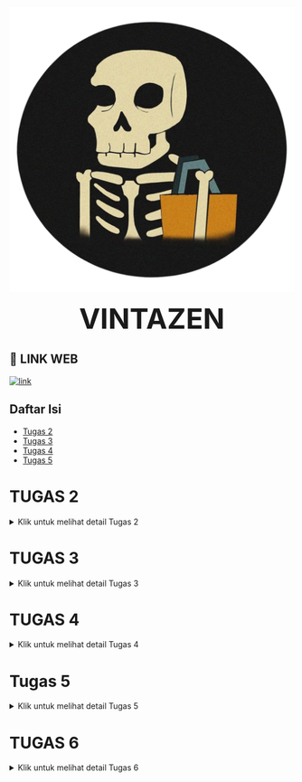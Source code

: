 ![alt text](133647932_228993715297370_3584102809877965900_n-removebg.png)

<div style="text-align: center; font-weight: bold; font-size:50px;">
    VINTAZEN
</div>



## 🔗 LINK WEB

[![link](https://img.shields.io/badge/Link_di_Samping-Klik_di_Sini-red?labelColor=blue)](http://yovan-raju-vintazen.pbp.cs.ui.ac.id/)

## Daftar Isi
- [Tugas 2](#tugas-2)
- [Tugas 3](#tugas-3)
- [Tugas 4](#tugas-4)
- [Tugas 5](#tugas-5)

# TUGAS 2

<details>
<summary>Klik untuk melihat detail Tugas 2</summary>

## JAWABAN

### Jelaskan bagaimana cara kamu mengimplementasikan checklist di atas secara step-by-step (bukan hanya sekadar mengikuti tutorial).

1. <div style="text-align: justify">
    Pada pertama kali saya mendownload django dan menginstalnya, serta beberapa library dan package lainnya yang digunakan dalam contoh program saya ada di `"requirements.txt"`. Saya membuat proyek dengan format django seperti berikut `django-admin startproject <nama_project> .` dan nama project saya adalah vintazen setelah itu otomatis akan terbuat direktori vintazen
</div> 


2. <div style="text-align: justify">
    Kedua saya menuliskan perintah `python manage.py startapp main` yang dimana ini berguna untuk membuat direktori main yang berisikan struktur Django
</div> 


3. <div style="text-align: justify">
    Ketiga kita harus menambahkan 'main' pada file `setting.py` dalam direktori vintazen dan juga mengatur routing URL pada direktori main, di dalam file `urls.py` untuk melakukan routing agar dapat menjalankan aplikasi main
</div>


4. <div style="text-align: justify">
    Keempat karena kita disuruh memiliki atribut wajib yaitu name, price, description yang dimana harus kita buat dalam file `models.py` di dalam direktori main untuk variabel name berisi models.`name = CharField(max_length=255)` dimana max_length=255 ini opsional dalam arti angkanya tetapi harus ada max lengthnya, untuk variabel price berisikan `price = models.IntegerField()` dan variabel description berisikan `description = models.TextField()`
</div>


5. <div style="text-align: justify">
    Untuk menampilkan nama aplikasi serta nama dan kelas saya menambahkan fungsi render dari modul django.shortcuts fungsi render ini untuk menampilkan data yang kita berikan.
</div>


6. <div style="text-align: justify">
    Saya membuat fungsi di `views.py` dalam main untuk merender template HTML. Setelah itu membuat file HTML di direktori main untuk nampilin data. Saya juga menambahkan `urls.py` di main untuk menghubungkan ke URL vintazen. untuk mengecek itu saya menjalankan http://localhost:8000/
</div>


7. <div style="text-align: justify">
    Saya membuat proyek baru di PWS bernama vintazen, lalu simpan credentials yang diberikan. Setelah itu, menambahkan URL deployment PWS di ALLOWED_HOSTS di `settings.py` proyek Django. Setelah itu saya melakukan `git add`, `commit`, dan `push` ke GitHub, lalu menjalankan perintah dari informasi Project Command di PWS. Setelah itu, ubah nama branch utama menjadi main dengan perintah `git branch -M main`. Terakhir, cek status deployment di PWS, dan akses aplikasi melalui URL deployment yang diberikan.
</div>


## Buatlah bagan yang berisi request client ke web aplikasi berbasis Django beserta responnya dan jelaskan pada bagan tersebut kaitan antara `urls.py`, `views.py`, `models.py`, dan berkas `html`.

![alt text](<Blank diagram.png>)
<div style="text-align: justify">
    Jadi untuk yang pertama client akan membuka URL dengan browser yang mereka gunakan yang dimana itu akan mengirimkan request ke server Django. Kemudian akan terjadi routing yang dimana akan memeriksa URL dengan urls.py. Jika URL benar maka request akan diteruskan ke views.py yang dimana akan terjadi view logic yaitu pengecekan logika sesuai denghan request dan memanggil model dari database, setelah data sudah ada maka akan digabungkan menggunakan template HTML. Setelah selesai di render maka berkas HTML akan dibalikan ke client dalam browsernya sesuai dengan yang client request.
</div>


## Jelaskan fungsi git dalam pengembangan perangkat lunak!

<div style="text-align: justify">
    Git adalah sistem kontrol yang paling banyak digunakan dalam pengembangan perangkat lunak. Git berfungsi untuk membantu dalam pengembangan dalam mengelola versi dari setiap kode terutama saat banyak kontributor dalam proyek. Dengan git setiap progammer dapat melihat perubahan dari setiap kode dan dapat mengembalikan kode ke sebelumnya jika terjadi error atau bug. Git sendiri menyediakan branch yang dimana kita dapat memperbaiki bug / error secara terpisah dari dari kode utama.
</div>


## Menurut Anda, dari semua framework yang ada, mengapa framework Django dijadikan permulaan pembelajaran pengembangan perangkat lunak?

<div style="text-align: justify">
    Alasan mengapa Django dijadikan permulaan belajar karena Django menggunakan bahasa pemrograman Python yang dimana suda dipelajari di DPP-1 dan Pyhton juga dapat dibilang bahasa pemrograman dasar yang relatif mudah. Django sendiri dibuat untuk membantu progammer dalam membangun proyek dengan fitur out-of-the-box yang dimana dapat membantu pengembang membangun aplikasi yang kuat dan lebih sedikit kode dan waktu pengerjaan. Django juga memiliki komunitas yang besar dan aktif dimana kita dapat menemukan sumber daya pembelajaran, dokumentasi, dan dukungan dari pengguna-pengguna Django.
</div>


## Mengapa model pada Django disebut sebagai ORM?

<div style="text-align: justify">
    Dengan django memungkinkan progammer dapat mengakses database menggunakan objek Python, itu membuat Django dapat disebut dengan ORM. Dalam Django mode adalah representasi dari tabel dalam basis data dan setiap model tersebut tertulis sebagai kelas Python. ORM ini memungkinkan pengembang untuk melakukan operasi Create, Read, Update, Delete pada data di database dengan menggunakan bahasa pemrograman Python.Dengan ORM  membuat pengelolaan database menjadi lebih intuitif dan terintegrasi langsung dengan kode, tanpa perlu menulis SQL manual. Dengan alasan itulah mengapa Django dapat disebut sebagai ORM.
</div>

</details>

# TUGAS 3

<details>
<summary>Klik untuk melihat detail Tugas 3</summary>

## Jelaskan mengapa kita memerlukan data delivery dalam pengimplementasian sebuah platform?

Data delivery sangat penting karena dalam setiap platform baik web atau mobile, terdapat kebutuhan untuk mengirim, menerima, dan menampilkan data antara server dan pengguna. Pengiriman data ini memungkinkan aplikasi berfungsi sesuai harapan, termasuk fitur seperti login, registrasi, dan penyimpanan data secara real-time. Tanpa data delivery yang efisien, platform akan mengalami kesulitan dalam memberikan kenyamanan bagi pengguna.

## Menurutmu, mana yang lebih baik antara XML dan JSON? Mengapa JSON lebih populer dibandingkan XML?

JSON lebih baik dibandingkan XML karena formatnya yang lebih sederhana. JSON memiliki sintaks yang lebih mudah dipahami serta mendukung tipe data seperti string, number, boolean, dan array. JSON juga sangat kompatibel dengan JavaScript, yang merupakan bahasa pemrograman yang banyak digunakan dalam pengembangan aplikasi web. Hal ini membuat JSON lebih cepat dan lebih efisien dalam pertukaran data sehingga membuat JSON lebih populer dibangingkan XML

## Jelaskan fungsi dari method is_valid() pada form Django dan mengapa kita membutuhkan method tersebut?

Method is_valid() dalam form Django digunakan untuk memeriksa apakah data yang di-input oleh pengguna sesuai dengan aturan validasi yang sudah kita tetapkan. Method ini penting karena memastikan bahwa data yang dikirimkan ke database benar dan sesuai format, sehingga mencegah kesalahan input dan melindungi aplikasi dari kemungkinan terjadinya error.

## Mengapa kita membutuhkan csrf_token saat membuat form di Django? Apa yang dapat terjadi jika kita tidak menambahkan csrf_token pada form Django? Bagaimana hal tersebut dapat dimanfaatkan oleh penyerang?


csrf_token berfungsi untuk melindungi aplikasi dari serangan CSRF (Cross-Site Request Forgery), yang merupakan jenis serangan di mana penyerang bisa membuat pengguna yang sudah login melakukan tindakan tanpa sepengetahuannya. Jika form di Django tidak menggunakan csrf_token, penyerang dapat memanfaatkan celah ini untuk melakukan perubahan data tanpa otorisasi yang sah.

## Jelaskan bagaimana cara kamu mengimplementasikan checklist di atas secara step-by-step (bukan hanya sekadar mengikuti tutorial).

1. ###### Membuat Form Input untuk Menambahkan Objek Model

Langkah pertama, saya membuat berkas `forms.py` di dalam direktori `main`. Pada berkas tersebut, saya mendefinisikan form untuk model `Product` dengan menggunakan `ModelForm` dari Django, serta mengimpor model `Product`. Berikut adalah isi kode di dalam `forms.py`:

    from django.forms import ModelForm
    from main.models import ProductEntry

    class ProductEntryForm(ModelForm):
    class Meta:
        model = ProductEntry
        fields = ["name", "price", "description"]

Setelah itu, saya membuat fungsi `create_product_entry` di dalam `views.py` yang berfungsi untuk menangani permintaan (request) dari form input. Fungsi ini memvalidasi data yang dikirimkan oleh pengguna, dan jika valid, data tersebut akan disimpan ke dalam database. Berikut adalah kodenya:

    from django.shortcuts import render, redirect
    from main.forms import ProductForm

    def create_product_entry(request):
    form = ProductForm(request.POST or None)

    if form.is_valid() and request.method == "POST":
        form.save()
        return redirect('main:show_main')

    context = {'form': form}
    return render(request, "create_product_entry.html", context)

Kemudian, saya membuat template HTML bernama `create_product_entry.html` di dalam direktori `main/templates`. Template ini menampilkan form yang telah dibuat dan menyediakan tombol untuk mengirimkan data:

    {% extends 'base.html' %} 
    {% block content %}
    <h1>Add New Product Entry</h1>

    <form method="POST">
        {% csrf_token %}
        <table>
            {{ form.as_table }}
            <tr>
                <td></td>
                <td>
                    <input type="submit" value="Add Product Entry" />
                </td>
            </tr>
        </table>
    </form>

    {% endblock %}

Selanjutnya, saya menambahkan rute URL di dalam berkas `urls.py` untuk menghubungkan halaman input produk baru dengan fungsi yang telah dibuat sebelumnya:

    from main.views import create_product_entry
    urlpatterns = [...
        path('create-product-entry', create_product_entry, name='create_product_entry'),
        ...
    ]

Menambahkan Fungsi untuk Menampilkan Data dalam Format XML, JSON, dan Berdasarkan ID

Pada tahap berikutnya, saya menambahkan fungsi untuk menampilkan data dalam format XML dan JSON, serta untuk menampilkan data berdasarkan ID. Saya mengimpor modul yang diperlukan di dalam `views.py`:

    from django.http import HttpResponse
    from django.core import serializers

Untuk menampilkan data dalam format XML, saya membuat fungsi show_xml yang mengambil seluruh data produk dan mengembalikannya dalam format XML:

    def show_xml(request):
        data = Product.objects.all()
        return HttpResponse(serializers.serialize("xml", data), content_type="application/xml")

Selanjutnya, untuk menampilkan data dalam format JSON, saya menambahkan fungsi serupa:

    def show_json(request):
        data = Product.objects.all()
        return HttpResponse(serializers.serialize("json", data), content_type="application/json")

Untuk menampilkan data berdasarkan ID, saya membuat dua fungsi tambahan untuk masing-masing format, yaitu XML dan JSON. Fungsi-fungsi ini memfilter data berdasarkan ID tertentu:

    def show_xml_by_id(request, id):
        data = Product.objects.filter(pk=id)
        return HttpResponse(serializers.serialize("xml", data), content_type="application/xml")

    def show_json_by_id(request, id):
        data = Product.objects.filter(pk=id)
        return HttpResponse(serializers.serialize("json", data), content_type="application/json")

Terakhir, saya menambahkan rute untuk masing-masing fungsi ini di dalam berkas urls.py:

    from main.views import show_xml, show_json, show_xml_by_id, show_json_by_id

    urlpatterns = [
        path('xml/', show_xml, name='show_xml'),
        path('json/', show_json, name='show_json'),
        path('xml/<str:id>/', show_xml_by_id, name='show_xml_by_id'),
        path('json/<str:id>/', show_json_by_id, name='show_json_by_id'),
    ]

Dengan langkah-langkah di atas, saya berhasil membuat form input, menampilkan data dalam format XML dan JSON, serta menampilkan data berdasarkan ID. Proses ini memastikan pengguna dapat menambah dan melihat data melalui antarmuka yang interaktif.

### Postman ScreenShot:

![alt text](<Screenshot 2024-09-18 104710.png>) ![alt text](<Screenshot 2024-09-18 104902.png>) ![alt text](<Screenshot 2024-09-18 104828.png>) ![alt text](<Screenshot 2024-09-18 104753.png>)

</details>

# TUGAS 4

<details>
<summary>Klik untuk melihat detail Tugas 4</summary>

## Apa perbedaan antara `HttpResponseRedirect()` dan `redirect()`

untuk `HttpResponseRedirect()` ini adalah cara manual untuk kita melakukan redirect di Django. Fungsi itu membuat kita harus memberi URL yang lengkap atau hasil dari fungsi `reverse()`. Sedangkan `redirect()` itu adalah shortcut yang lebih fleksibel karena mebuat kita bisa menggunakan URL, nama URL pattern atau object model untuk argumennya dan Django bakal otomatis membuat URL-nya

## Jelaskan cara kerja penghubungan model `Product` dengan `User`!

Di Program ini yang saya pelajari kita menghubungkan `model Product` dengan `model User` menggunakan ForeignKey. Jadi membuat setiap produk terkait sama 1 user, setekah itu setiap data produk di database akan nyimpen siapa pengguna yang punya product itu. Untuk contoh dalam model:

    from django.contrib.auth.models import User

Dengan menggunakan ForeignKey, kita dapat melakukan filter produk berdasarkan pengguna yang login, contoh:

    Product.objects.filter(user=request.user)

## Apa perbedaan antara authentication dan authorization, apakah yang dilakukan saat pengguna login? Jelaskan bagaimana Django mengimplementasikan kedua konsep tersebut.


Authentication adalah proses memverifikasi identitas pengguna, misalnya dengan meminta username dan password. Saat pengguna melakukan login, proses ini digunakan untuk memastikan bahwa pengguna tersebut adalah orang yang sah menggunakan akun tersebut. Django mengimplementasikan authentication melalui fungsi `authenticate()` dan `login()`. Jika autentikasi berhasil, Django akan membuat sesi untuk pengguna tersebut:

    user = authenticate(username='example', password='secret')
    login(request, user)

Authorization adalah proses mengecek apa yang diizinkan dilakukan oleh pengguna tersebut setelah berhasil login. Misalnya, pengguna dengan hak akses tertentu bisa melihat halaman admin, sementara pengguna lain tidak bisa. Authorization di Django bisa dilakukan melalui permission system bawaan atau menggunakan decorators seperti `@login_required` yang memastikan hanya pengguna yang sudah login yang dapat mengakses halaman tertentu.

## Bagaimana Django mengingat pengguna yang telah login? Jelaskan kegunaan lain dari cookies dan apakah semua cookies aman digunakan?

Django mengingat pengguna yang telah login dengan session. Jadi saat pengguna login, Django akan membuat sebuah sesi di server dan mengirimkan session ID ke browser sebagai cookie. Setiap kali pengguna melakukan request, session ID ini dikirim kembali ke server sehingga Django dapat mengetahui siapa yang login. Cookies juga dapat digunakan untuk menyimpan informasi lain seperti preferensi pengguna, atau untuk melacak aktivitas pengguna di situs. Tidak semua cookies aman digunakan, terutama jika mereka menyimpan informasi sensitif seperti password. Oleh karena itu, Django hanya menyimpan session ID di cookies, sementara data sensitif disimpan di server. Cookies juga bisa dienkripsi dan ditandai sebagai HttpOnly dan Secure untuk meningkatkan keamanan.

## Jelaskan bagaimana cara kamu mengimplementasikan checklist di atas secara step-by-step (bukan hanya sekadar mengikuti tutorial).

###### Mengimplementasikan fungsi registrasi, login, dan logout untuk memungkinkan pengguna untuk mengakses aplikasi sebelumnya dengan lancar.
1. Registrasi

    - Tambahkan `UserCreationForm` ke dalam `views.py` untuk membuat form pendaftaran pengguna baru.

            from django.contrib.auth.forms import UserCreationForm
            from django.contrib import messages
    - Definisikan fungsi `register` di dalam `views.py` untuk menangani pendaftaran pengguna dan menyimpan data pengguna yang baru.
    
            def register(request):
            form = UserCreationForm()

            if request.method == "POST":
                form = UserCreationForm(request.POST)
                if form.is_valid():
                    form.save()
                    messages.success(request, 'Akun Anda berhasil dibuat!')
                    return redirect('login')
            context = {'form': form}
            return render(request, 'register.html', context)
    - Tambahkan path untuk fungsi `register` di dalam `urls.py`:

            from main.views import register

            urlpatterns = [
                ...
                path('register/', register, name='register'),
            ]
    - Buat template register.html untuk menampilkan form pendaftaran:

            {% extends 'base.html' %}

            {% block content %}
            <div>
            <h1>Register</h1>
            <form method="POST">
                {% csrf_token %}
                {{ form.as_p }}
                <button type="submit">Daftar</button>
            </form>
            </div>
            {% endblock %}

2. Login

    - Tambahkan `AuthenticationForm`, `authenticate`, dan `login` pada bagian atas `views.py`.

            from django.contrib.auth.forms import AuthenticationForm
            from django.contrib.auth import authenticate, login

    - Definisikan fungsi `login_user` untuk melakukan autentikasi pengguna.

            def login_user(request):
            if request.method == 'POST':
                form = AuthenticationForm(data=request.POST)
                if form.is_valid():
                    user = form.get_user()
                    login(request, user)
                    return redirect('main_page')
            else:
                form = AuthenticationForm()
            return render(request, 'login.html', {'form': form})

    - Tambahkan path untuk fungsi `login_user` di `urls.py:`

            from main.views import login_user

            urlpatterns = [
                ...
                path('login/', login_user, name='login'),
            ]
    
    - Buat template `login.html` untuk menampilkan form login:

            {% extends 'base.html' %}

            {% block content %}
            <div>
            <h1>Login</h1>
            <form method="POST">
                {% csrf_token %}
                {{ form.as_p }}
                <button type="submit">Login</button>
            </form>
            </div>
            {% endblock %}

3. Logout
    
    - Tambahkan `logout` ke dalam `views.py` dan buat fungsi `logout_user`.

            from django.contrib.auth import logout

            def logout_user(request):
                logout(request)
                return redirect('login')

    - Tambahkan path untuk `logout_user` di dalam `urls.py`:

            from main.views import logout_user

            urlpatterns = [
                ...
                path('logout/', logout_user, name='logout'),
            ]
    
    - Pada halaman `main.html`, tambahkan tombol logout:

            <a href="{% url 'logout' %}">
                <button>Logout</button>
            </a>

###### Membuat dua akun pengguna dengan masing-masing tiga dummy data menggunakan model yang telah dibuat pada aplikasi sebelumnya untuk setiap akun di lokal.

![alt text](<Screenshot 2024-09-25 040638.png>)
![alt text](<Screenshot 2024-09-25 040606.png>)

###### Menghubungkan model Product dengan User.

1. Membuat Model Product
    
    - Tambahkan relasi antara `Product` dan `User` dengan menggunakan `ForeignKey` di `models.py`:

            from django.contrib.auth.models import User

            class Product(models.Model):
                user = models.ForeignKey(User, on_delete=models.CASCADE)
                nama_produk = models.CharField(max_length=100)

2. Filter Produk Berdasarkan Pengguna

    - Ubah view di `views.py` agar hanya menampilkan produk milik pengguna yang sedang login.

            def show_products(request):
                products = Product.objects.filter(user=request.user)
                return render(request, 'main.html', {'products': products})

    - Pada halaman `main.html`, tambahkan kode untuk menampilkan produk pengguna yang sedang login:

            <h1>Produk Anda</h1>
            <ul>
            {% for product in products %}
                <li>{{ product.nama_produk }}</li>
            {% endfor %}
            </ul>

###### Menampilkan detail informasi pengguna yang sedang logged in seperti username dan menerapkan cookies seperti last login pada halaman utama aplikasi.

1. Menampilkan Data Pengguna

    - Tambahkan data username pengguna di `context` pada `views.py`.
            
            def show_main(request):
                context = {
                    'username': request.user.username,
                    'products': Product.objects.filter(user=request.user),
                }
                return render(request, 'main.html', context)

2. Menggunakan Cookies untuk Menyimpan Informasi Last Login
    - Di fungsi `login_user`, tambahkan cookie `last_login` setelah login berhasil.

            from django.http import HttpResponseRedirect
            import datetime

            def login_user(request):
                if request.method == 'POST':
                    form = AuthenticationForm(data=request.POST)
                    if form.is_valid():
                        user = form.get_user()
                        login(request, user)
                        response = HttpResponseRedirect(reverse("main_page"))
                        response.set_cookie('last_login', str(datetime.datetime.now()))
                        return response
                else:
                    form = AuthenticationForm()
                return render(request, 'login.html', {'form': form})
    
    - Pada halaman utama main.html, tampilkan data last_login yang disimpan di cookie:

            <h5>Terakhir login: {{ request.COOKIES.last_login }}</h5>

    - Di fungsi logout_user, hapus cookie last_login saat pengguna logout.

            def logout_user(request):
                logout(request)
                response = HttpResponseRedirect(reverse('login'))
                response.delete_cookie('last_login')
                return response

</details>

# Tugas 5

<details>
<summary>Klik untuk melihat detail Tugas 5</summary>

###### Jika terdapat beberapa CSS selector untuk suatu elemen HTML, jelaskan urutan prioritas pengambilan CSS selector tersebut!
Ketika elemen HTML memiliki beberapa CSS selector, aturan yang diterapkan bergantung pada spesifisitas dan urutan penulisan CSS. Berikut urutan prioritas dari yang terendah hingga tertinggi:

1. Selector Elemen dan Pseudo-elemen: Memiliki spesifisitas terendah, contoh: `div`, `p`, `::before`.
2. Kelas, Pseudo-class, dan Atribut: Lebih spesifik daripada selector elemen, contoh: `.class`, `:hover`, `[type="text"]`.
3. ID Selector: Memiliki nilai spesifisitas yang lebih tinggi, contoh: `#myId`.
4. Inline Styles: CSS yang ditulis langsung dalam elemen HTML memiliki prioritas tertinggi, contoh: `<div style="color: red;">`.
5. `!important`: CSS dengan `!important` akan menimpa semua aturan, kecuali jika ada selector lain yang juga menggunakan `!important`. Dalam kasus ini, aturan dengan spesifisitas tertinggi akan diterapkan.

###### Mengapa responsive design menjadi konsep yang penting dalam pengembangan aplikasi web? Berikan contoh aplikasi yang sudah dan belum menerapkan responsive design!
Responsive design adalah pendekatan untuk memastikan aplikasi web tampil optimal di berbagai perangkat dan ukuran layar. Ini penting karena:

1. Penggunaan Perangkat Mobile: Sebagian besar pengguna mengakses internet melalui perangkat mobile. Jika aplikasi tidak responsif, pengguna mungkin akan kesulitan mengaksesnya.
2. SEO: Google memprioritaskan situs yang responsif dalam hasil pencarian.
3. Pengalaman Pengguna: Desain responsif memastikan aplikasi tetap mudah digunakan, terlepas dari ukuran layar.

Contoh Aplikasi yang Menerapkan Responsive Design:

- Spotify Web: Aplikasi ini memastikan pengalaman yang konsisten di berbagai perangkat, baik desktop maupun mobile.
- Airbnb: Layout aplikasi yang menyesuaikan dengan ukuran layar, menyederhanakan navigasi dan konten.

Contoh Aplikasi yang Tidak Menerapkan Responsive Design:

- Old Reddit: Sebagian halaman lama Reddit masih belum responsif, membuat tampilan di perangkat mobile tidak optimal.

###### Jelaskan perbedaan antara margin, border, dan padding, serta cara untuk mengimplementasikan ketiga hal tersebut!

- Margin: Ruang di luar elemen, antara elemen tersebut dan elemen lain.

    Implementasi:

        .element {
        margin: 20px;
        }

- Border: Garis yang mengelilingi elemen.

    Implementasi:

        .element {
        border: 2px solid #000;
        }

- Padding: Ruang di dalam elemen, antara konten dan border elemen tersebut.

    Implementasi:

        .element {
        padding: 15px;
        }

###### Jelaskan konsep flex box dan grid layout beserta kegunaannya!

1. Flexbox: Layout satu dimensi yang mengatur elemen dalam baris atau kolom, ideal untuk menyusun item dalam satu arah.

    - Kegunaan: Membuat layout seperti navbar, footer, dan card layout yang fleksibel.

    - Contoh:

            .container {
            display: flex;
            justify-content: space-between;
            }
2. Grid Layout: Layout dua dimensi yang mengatur elemen dalam baris dan kolom secara bersamaan.

    - Kegunaan: Membuat layout yang lebih kompleks seperti galeri gambar, dashboard, atau layout halaman utama.

    - Contoh:

            .container {
            display: grid;
            grid-template-columns: repeat(3, 1fr);
            grid-gap: 10px;
            }

###### Jelaskan bagaimana cara kamu mengimplementasikan checklist di atas secara step-by-step!

1. Untuk halaman login saya membuat seperti pada gambar dibawah ini
![alt text](127.0.0.1_8000_login_.png)
![alt text](<127.0.0.1_8000_login_(iPhone XR).png>)
jadi saya membuat logo dan mengatur posisi dari form login untuk berada pada bagian tengah dan mengatur warna dari background dan font. Merubah warna dari button menjadi kuning dan mengatur posisi dari textfield nya agar berada di tengah juga. Menamahkan tautan registrasi dengan warna kuning.

Untuk halaman register saya membuat seperti pada gambar dibawah ini
![alt text](127.0.0.1_8000_register_.png)
![alt text](<127.0.0.1_8000_register_(iPhone XR).png>)
jadi saya membuat logo dan mengatur posisi dari form register untuk berada pada bagian tengah dan mengatur warna dari background dan font. Merubah warna dari button menjadi kuning dan mengatur posisi dari textfield nya agar berada di tengah juga. Menamahkan tautan login dengan warna kuning.

2. saya membuat halaman utama menjadi lebih menarik dan mengikuti tema website saya.
    - Jika tidak terdapat produk maka akan menampilkan:
    ![alt text](127.0.0.1_8000_.png)
    ![alt text](<127.0.0.1_8000_(iPhone XR).png>)
    web ini sudah responsive untuk perangkat mobile dan desktop dan pada saat tidak ada produk maka akan menampilkan tulisan "belum ada data product pada Vintazen" dan memberikan animasi pada gambar
    - Jika terdapat produk maka akan menampilkan:
    ![alt text](<127.0.0.1_8000_(iPhone XR) (1).png>)
    ![alt text](<127.0.0.1_8000_ (1).png>)
    dan web ini sudah responsive untuk perangkat mobile dan desktop dan pada saat terdapat produk maka akan menampilkan produk yang sudah di tambahkan dan dapat di delete dalam bentuk card

3. Saya juga membuat 2 logo pada bagian atas kanan dari card product untuk mengapus dan mengedit produk yang sudah di tambahkan
![alt text](<127.0.0.1_8000_(iPhone XR) (1).png>)
    ![alt text](<127.0.0.1_8000_ (1).png>)

4. Pada bagian navbar saya sudah membuatnya menjadi responsive dan menyesuaikan dengan perangkat yang digunakan dan menambahkan beberapa fitur seperti logout dan beberapa fitur lainnya yang belum saya implementasikan
![alt text](<127.0.0.1_8000_ (2).png>)
![alt text](<127.0.0.1_8000_(iPhone XR) (2).png>)

</details>

# TUGAS 6

<details>
<summary>Klik untuk melihat detail Tugas 6</summary>

## JAWABAN

### Jelaskan manfaat dari penggunaan JavaScript dalam pengembangan aplikasi web!

JavaScript memiliki beberapa manfaat penting dalam pengembangan aplikasi web:

1. Interaktivitas Dinamis: JavaScript memungkinkan manipulasi halaman web secara dinamis, meningkatkan interaksi antara pengguna dan halaman web. Ini membuat aplikasi web lebih responsif dan user-friendly.

2. Client-side Processing: Sebagai bahasa client-side, JavaScript mengurangi beban server dengan memproses beberapa tugas di sisi klien (browser pengguna).

3. Validasi Form: JavaScript dapat melakukan validasi data form sebelum dikirim ke server, meningkatkan user experience dan mengurangi beban server.

4. Manipulasi DOM: Dengan JavaScript, pengembang dapat memanipulasi struktur, gaya, dan konten halaman web secara dinamis melalui DOM (Document Object Model).

5. Asynchronous Programming: JavaScript mendukung pemrograman asinkron, memungkinkan aplikasi web untuk melakukan operasi tanpa menghentikan eksekusi kode lainnya.

6. Cross-platform Compatibility: JavaScript berjalan di hampir semua browser modern, memastikan kompatibilitas lintas platform untuk aplikasi web.

7. Rich User Interfaces: JavaScript memungkinkan pembuatan antarmuka pengguna yang kaya dan interaktif, meningkatkan pengalaman pengguna secara keseluruhan.

8. Event Handling: JavaScript dapat merespon berbagai event pengguna seperti klik mouse, input keyboard, dll., membuat aplikasi web lebih responsif.

9. AJAX : JavaScript memungkinkan penggunaan AJAX untuk memperbarui bagian tertentu dari halaman web tanpa harus me-reload seluruh halaman.

10. Ekstensibilitas: Dengan banyaknya library dan framework JavaScript yang tersedia, pengembang dapat memperluas fungsionalitas aplikasi web dengan mudah.

### Jelaskan fungsi dari penggunaan await ketika kita menggunakan fetch()! Apa yang akan terjadi jika kita tidak menggunakan await?

Penggunaan await dalam konteks fetch() memiliki beberapa fungsi penting:

1. Sinkronisasi Asinkron: await memungkinkan kode asinkron berjalan secara sekuensial, membuat kode lebih mudah dibaca dan dipahami.

2. Menunggu Resolusi Promise: await menunda eksekusi kode selanjutnya sampai Promise yang dikembalikan oleh `fetch()` selesai atau gagal.

3. Penanganan Error: Memungkinkan penggunaan blok try-catch untuk menangani error dalam operasi asinkron dengan cara yang lebih alami.

Jika kita tidak menggunakan await saat memanggil fetch():

1. Eksekusi Non-Blocking: Kode akan terus berjalan tanpa menunggu respons dari `fetch()`, yang bisa menyebabkan masalah jika kode selanjutnya bergantung pada hasil `fetch()`.

2. Penanganan Promise: Kita harus menggunakan metode `.then()` dan `.catch()` untuk menangani hasil atau error dari Promise, yang bisa membuat kode lebih sulit dibaca jika ada banyak operasi asinkron berurutan.

3. Kompleksitas Kode: Kode bisa menjadi lebih kompleks dan sulit dipelihara, terutama ketika ada banyak operasi asinkron yang perlu dikoordinasikan.

### Mengapa kita perlu menggunakan decorator csrf_exempt pada view yang akan digunakan untuk AJAX POST?

Kita perlu menggunakan decorator csrf_exempt pada view yang akan digunakan untuk AJAX POST karena:

1. CSRF Protection: Django secara default menggunakan CSRF protection untuk semua view yang menerima POST request. Ini berarti setiap form POST harus menyertakan CSRF token.

2. AJAX Requests: Ketika melakukan AJAX POST request, terutama dari domain yang berbeda atau dari aplikasi single-page, seringkali sulit atau tidak praktis untuk menyertakan CSRF token dalam setiap request.

3. Bypass CSRF Check: Decorator csrf_exempt memungkinkan view tertentu untuk membypass pengecekan CSRF token. Ini berguna untuk endpoint API atau view yang memang dirancang untuk menerima POST request tanpa CSRF token.

4. Fleksibilitas: Dalam beberapa kasus, seperti ketika mengembangkan API atau ketika keamanan ditangani dengan cara lain, CSRF protection mungkin tidak diperlukan atau bahkan bisa mengganggu fungsionalitas yang diinginkan.

5. Kompatibilitas: Beberapa framework JavaScript atau library AJAX mungkin tidak secara otomatis menangani CSRF token, sehingga menggunakan csrf_exempt bisa menjadi solusi cepat untuk memastikan kompatibilitas.

### Pada tutorial PBP minggu ini, pembersihan data input pengguna dilakukan di belakang (backend) juga. Mengapa hal tersebut tidak dilakukan di frontend saja?

1. Keamanan: Data input pengguna harus divalidasi dan diperbaiki di backend untuk memastikan bahwa data yang diterima aman dan sesuai dengan format yang diharapkan.

2. Validasi: Validasi data input pengguna harus dilakukan di backend untuk memastikan bahwa data yang diterima valid dan sesuai dengan format yang diharapkan.

### Jelaskan bagaimana cara kamu mengimplementasikan checklist di atas secara step-by-step (bukan hanya sekadar mengikuti tutorial)! 

1. Mengubah kode cards data mood untuk mendukung AJAX GET:

Anda telah mengimplementasikan ini dalam fungsi `getProductEntries()` di `main.html`:

        async function getProductEntries() {
            return fetch("{% url 'main:show_json' %}").then((res) => res.json())
        }

Fungsi ini mengambil data produk dalam format JSON menggunakan AJAX GET.

2. Pengambilan data mood menggunakan AJAX GET untuk pengguna yang logged-in:

Di views.py, fungsi `show_json()` sudah memastikan bahwa hanya data milik pengguna yang sedang login yang diambil:

        def show_json(request):
            data = Product.objects.filter(user=request.user)
            return HttpResponse(serializers.serialize('json', data), content_type='application/json')

3. Tombol untuk membuka modal dengan form untuk menambahkan mood:

Anda telah mengimplementasikan ini dengan tombol "Add New Product Entry" di `main.html`:

        <button data-modal-target="crudModal" data-modal-toggle="crudModal" class="bg-gradient-to-r from-yellow-400 to-yellow-500 hover:from-yellow-500 hover:to-yellow-600 text-black font-bold py-2 px-6 rounded-lg transition duration-300 ease-in-out transform hover:-translate-y-1 hover:scale-105 shadow-lg" onclick="showModal();">
            Add New Product Entry
        </button>

Modal ini sudah memenuhi persyaratan yang diminta, termasuk membersihkan form setelah penambahan berhasil dan menampilkan pesan error jika gagal.

4. Fungsi view baru untuk menambahkan mood baru:
Anda telah membuat fungsi `add_product_entry_ajax()` di `views.py`:

        def add_product_entry_ajax(request):
            if request.method == 'POST':
                nama_produk = request.POST.get('nama_produk')
                harga_produk = request.POST.get('harga_produk')
                deskripsi_produk = request.POST.get('deskripsi_produk')
                user = request.user
                Product.objects.create(nama_produk=nama_produk, harga_produk=harga_produk, deskripsi_produk=deskripsi_produk, user=user)
                return HttpResponse(b"CREATED", status=201)
                
5. Path /create-ajax/:

Anda telah menambahkan path ini di `urls.py`:

        path('create-ajax/', add_product_entry_ajax, name='add_product_entry_ajax'),

6. Menghubungkan form di modal ke path /create-ajax/:
Ini sudah diimplementasikan dalam fungsi `addProductEntry()` di `main.html`:

        function addProductEntry() {
            const form = document.getElementById('productEntryForm');
            const formData = new FormData(form);

            fetch("{% url 'main:add_product_entry_ajax' %}", {
            method: "POST",
            body: formData,
            })
            // ... (kode lainnya)
        }

7. Refresh halaman utama secara asinkronus:
Anda telah mengimplementasikan ini dalam fungsi `refreshProductEntries()` di `main.html`:

        async function refreshProductEntries() {
            const productEntries = await getProductEntries()
            let htmlString = ``
            productEntries.forEach((item) => {
            // ...
            })
            document.getElementById("product_entry_cards").innerHTML = htmlString
        }

Fungsi ini dipanggil setelah penambahan produk berhasil, memperbarui daftar produk tanpa me-reload seluruh halaman.













